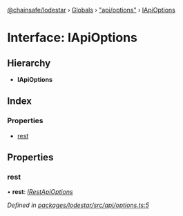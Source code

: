 [@chainsafe/lodestar](../README.md) › [Globals](../globals.md) › ["api/options"](../modules/_api_options_.md) › [IApiOptions](_api_options_.iapioptions.md)

# Interface: IApiOptions

## Hierarchy

* **IApiOptions**

## Index

### Properties

* [rest](_api_options_.iapioptions.md#rest)

## Properties

###  rest

• **rest**: *[IRestApiOptions](_api_rest_options_.irestapioptions.md)*

*Defined in [packages/lodestar/src/api/options.ts:5](https://github.com/ChainSafe/lodestar/blob/1d5598773/packages/lodestar/src/api/options.ts#L5)*
